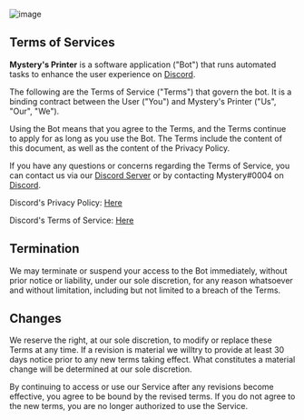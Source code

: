 ![image](https://user-images.githubusercontent.com/70782025/183058706-170eda42-6c6e-4c87-995c-d3b934f10d2d.png)
## Terms of Services

**Mystery's Printer** is a software application ("Bot") that runs automated tasks to enhance the user experience on [Discord](https://discordapp.com).

The following are the Terms of Service ("Terms") that govern the bot. It is a binding contract between the User ("You") and Mystery's Printer ("Us", "Our", "We").

Using the Bot means that you agree to the Terms, and the Terms continue to apply for as long as you use the Bot.
The Terms include the content of this document, as well as the content of the Privacy Policy.

If you have any questions or concerns regarding the Terms of Service, you can contact us via our [Discord Server](https://discord.gg/ahN9aSWsXv) or by contacting Mystery#0004 on [Discord](https://discordapp.com).

Discord's Privacy Policy: [Here](https://discord.com/privacy)

Discord's Terms of Service: [Here](https://discord.com/terms)

## Termination

We may terminate or suspend your access to the Bot immediately, without prior notice or liability, under our sole discretion, for any reason whatsoever and without limitation, including but not limited to a breach of the Terms.

## Changes 

We reserve the right, at our sole discretion, to modify or replace these Terms at any time. If a revision is material we willtry to provide at least 30 days notice prior to any new terms taking effect. What constitutes a material change will be determined at our sole discretion.

By continuing to access or use our Service after any revisions become effective, you agree to be bound by the revised terms. If you do not agree to the new terms, you are no longer authorized to use the Service.
